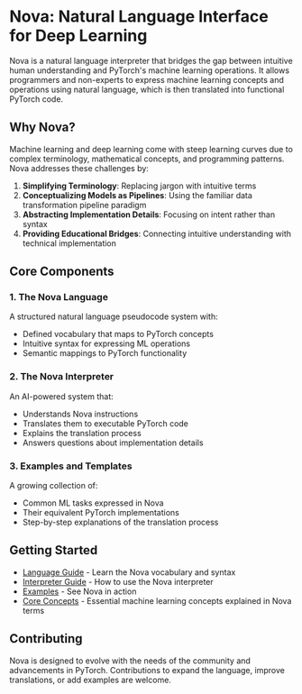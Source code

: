 # Nova: Natural Language Interface for Deep Learning

Nova is a natural language interpreter that bridges the gap between intuitive human understanding and PyTorch's machine learning operations. It allows programmers and non-experts to express machine learning concepts and operations using natural language, which is then translated into functional PyTorch code.

## Why Nova?

Machine learning and deep learning come with steep learning curves due to complex terminology, mathematical concepts, and programming patterns. Nova addresses these challenges by:

1. **Simplifying Terminology**: Replacing jargon with intuitive terms
2. **Conceptualizing Models as Pipelines**: Using the familiar data transformation pipeline paradigm
3. **Abstracting Implementation Details**: Focusing on intent rather than syntax
4. **Providing Educational Bridges**: Connecting intuitive understanding with technical implementation

## Core Components

### 1. The Nova Language
A structured natural language pseudocode system with:
- Defined vocabulary that maps to PyTorch concepts
- Intuitive syntax for expressing ML operations
- Semantic mappings to PyTorch functionality

### 2. The Nova Interpreter
An AI-powered system that:
- Understands Nova instructions
- Translates them to executable PyTorch code
- Explains the translation process
- Answers questions about implementation details

### 3. Examples and Templates
A growing collection of:
- Common ML tasks expressed in Nova
- Their equivalent PyTorch implementations
- Step-by-step explanations of the translation process

## Getting Started

- [Language Guide](language_guide.md) - Learn the Nova vocabulary and syntax
- [Interpreter Guide](interpreter_guide.md) - How to use the Nova interpreter
- [Examples](../examples/README.md) - See Nova in action
- [Core Concepts](core_concepts.md) - Essential machine learning concepts explained in Nova terms

## Contributing

Nova is designed to evolve with the needs of the community and advancements in PyTorch. Contributions to expand the language, improve translations, or add examples are welcome.